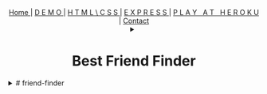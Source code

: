 
<div align="center">
  <span> <a href="#top"> Home </a> </span> | 
  <span> <a href="#intro"> D E M O </a> </span> | 
  <span> <a href="#htss"> H T M L \ C S S </a> </span> | 
  <span> <a href="#express"> E X P R E S S </a> </span> | 
  <span> <a href="https://salty-peak-59933.herokuapp.com/">P L A Y &nbsp; A T &nbsp; H E R O K U </a> </span> | 
  <span> <a href="mailto:jason@rogueathletic.com" target="_blank"> Contact </a> </span>
</div>



<details align="center"><summary align="center"><h1>Best Friend Finder</h1></summary>
  <span><h2>UCSD</h2></span><span><h3>Full Stack Web Dev Assignment 14</h3></span>



<details align="center"><summary align="center"> D E M O </summary><a href="https://www.youtube.com/watch?v=JHurCXqH6KI">
<img src="https://i.imgur.com/cS1UuUW.png" width="80%">
</a></details>

<details align="center"><summary align="center"> S E R V E R . J S </summary><p>The server configuration</p> </details>

<details align="center"><summary align="center"> E X P R E S S . J S </summary>content</details>

<details align="center"><summary align="center"> H E R O K U </summary>content</details>

<details align="center"><summary align="center"> C O N T A C T </summary>  <span> <a href="mailto:jason@rogueathletic.com" target="_blank"> Contact </a> </span></details>
</details>


<details><summary>
# friend-finder</summary>
Best friend finder app utilizing API, MYSQL, Jquery, HTML, CSS, Javascript, Heroku, Github and more...
</details>
